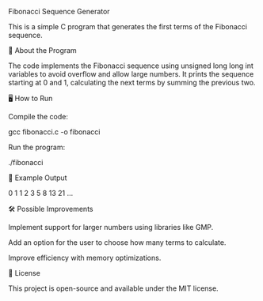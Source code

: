 Fibonacci Sequence Generator

This is a simple C program that generates the first terms of the Fibonacci sequence.

📌 About the Program

The code implements the Fibonacci sequence using unsigned long long int variables to avoid overflow and allow large numbers. It prints the sequence starting at 0 and 1, calculating the next terms by summing the previous two.

🖥️ How to Run

Compile the code:

gcc fibonacci.c -o fibonacci

Run the program:

./fibonacci

🔢 Example Output

0
1
1
2
3
5
8
13
21
...

🛠 Possible Improvements

Implement support for larger numbers using libraries like GMP.

Add an option for the user to choose how many terms to calculate.

Improve efficiency with memory optimizations.

📄 License

This project is open-source and available under the MIT license.

